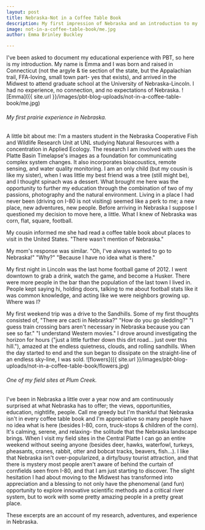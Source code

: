 ```yaml
---
layout: post
title: Nebraska-Not in a Coffee Table Book
description: My first impression of Nebraska and an introduction to my research.
image: not-in-a-coffee-table-book/me.jpg
author: Emma Brinley Buckley

---
```

I've been asked to document my educational experience with PBT, so here is my introduction. My name is Emma and I was born and raised in Connecticut (not the argyle & tie section of the state, but the Appalachian trail, FFA-loving, small town part- yes that exists), and arrived in the Midwest to attend graduate school at the University of Nebraska-Lincoln. I had no experience, no connection, and no expectations of Nebraska.
![Emma]({{ site.url }}/images/pbt-blog-uploads/not-in-a-coffee-table-book/me.jpg) 
###### My first prairie experience in Nebraska.

A little bit about me: I'm a masters student in the Nebraska Cooperative Fish and Wildlife Research Unit at UNL studying Natural Resources with a concentration in Applied Ecology. The research I am involved with uses the Platte Basin Timelapse's images as a foundation for communicating complex system changes. It also incorporates bioacoustics, remote sensing, and water quality monitoring.  I am an only child (but my cousin is like my sister), when I was little my best friend was a tree (still might be), and I thought spinach was a dessert. What brought me here was the opportunity to further my education through the combination of two of my passions, photography and the natural environment. Living in a place I had never been (driving on I-80 is not visiting) seemed like a perk to me; a new place, new adventures, new people. Before arriving in Nebraska I suppose I questioned my decision to move here, a little. What I knew of Nebraska was corn, flat, square, football.

My cousin informed me she had read a coffee table book about places to visit in the United States. "There wasn't mention of Nebraska."

My mom's response was similar.
"Oh, I've always wanted to go to Nebraska!" 
"Why?"
"Because I have no idea what is there."

My first night in Lincoln was the last home football game of 2012. I went downtown to grab a drink, watch the game, and become a Husker. There were more people in the bar than the population of the last town I lived in. People kept saying hi, holding doors, talking to me about football stats like it was common knowledge, and acting like we were neighbors growing up. Where was I?

My first weekend trip was a drive to the Sandhills. Some of my first thoughts consisted of,
"There are cacti in Nebraska?"
"How do you go sledding?"
"I guess train crossing bars aren't necessary in Nebraska because you can see so far."
"I understand Western movies."
I drove around investigating the horizon for hours ("just a little further down this dirt road... just over this hill."), amazed at the endless quietness, clouds, and rolling sandhills. When the day started to end and the sun began to dissipate on the straight-line of an endless sky-line, I was sold.
![flowers]({{ site.url }}/images/pbt-blog-uploads/not-in-a-coffee-table-book/flowers.jpg) 
###### One of my field sites at Plum Creek.

I've been in Nebraska a little over a year now and am continuously surprised at what Nebraska has to offer; the views, opportunities, education, nightlife, people. Call me greedy but I'm thankful that Nebraska isn't in every coffee table book and I'm appreciative so many people have no idea what is here (besides I-80, corn, truck-stops & children of the corn). It's calming, serene, and relaxing- the solitude that the Nebraska landscape brings. When I visit my field sites in the Central Platte I can go an entire weekend without seeing anyone (besides deer, hawks, waterfowl, turkeys, pheasants, cranes, rabbit, otter and bobcat tracks, beavers, fish...). I like that Nebraska isn't over-popularized, a dirty/busy tourist attraction, and that there is mystery most people aren't aware of behind the curtain of cornfields seen from I-80, and that I am just starting to discover.
The slight hesitation I had about moving to the Midwest has transformed into appreciation and a blessing to not only have the phenomenal (and fun) opportunity to explore innovative scientific methods and a critical river system, but to work with some pretty amazing people in a pretty great place.

These excerpts are an account of my research, adventures, and experience in Nebraska.